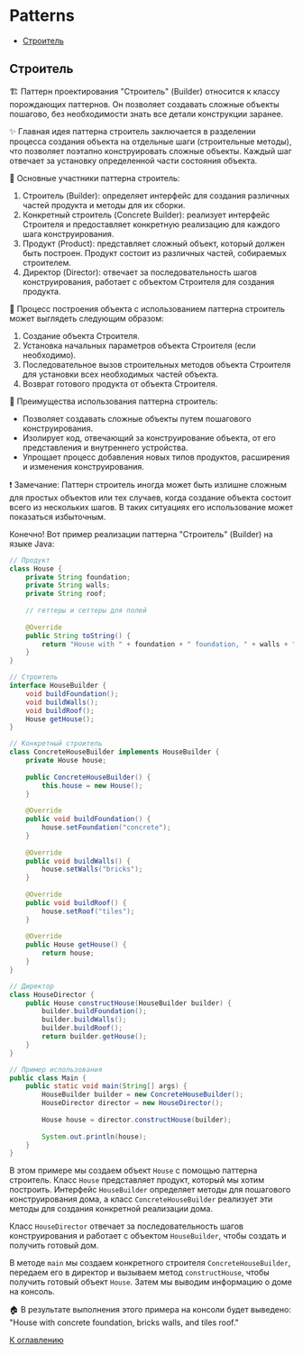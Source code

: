 # Patterns

+ [Строитель](#строитель)



## Строитель


🏗️ Паттерн проектирования "Строитель" (Builder) относится к классу порождающих паттернов. Он позволяет создавать сложные объекты пошагово, без необходимости знать все детали конструкции заранее. 

✨ Главная идея паттерна строитель заключается в разделении процесса создания объекта на отдельные шаги (строительные методы), что позволяет поэтапно конструировать сложные объекты. Каждый шаг отвечает за установку определенной части состояния объекта. 

🔨 Основные участники паттерна строитель:
1. Строитель (Builder): определяет интерфейс для создания различных частей продукта и методы для их сборки.
2. Конкретный строитель (Concrete Builder): реализует интерфейс Строителя и предоставляет конкретную реализацию для каждого шага конструирования.
3. Продукт (Product): представляет сложный объект, который должен быть построен. Продукт состоит из различных частей, собираемых строителем.
4. Директор (Director): отвечает за последовательность шагов конструирования, работает с объектом Строителя для создания продукта.

🔧 Процесс построения объекта с использованием паттерна строитель может выглядеть следующим образом:
1. Создание объекта Строителя.
2. Установка начальных параметров объекта Строителя (если необходимо).
3. Последовательное вызов строительных методов объекта Строителя для установки всех необходимых частей объекта.
4. Возврат готового продукта от объекта Строителя.

🌟 Преимущества использования паттерна строитель:
- Позволяет создавать сложные объекты путем пошагового конструирования.
- Изолирует код, отвечающий за конструирование объекта, от его представления и внутреннего устройства.
- Упрощает процесс добавления новых типов продуктов, расширения и изменения конструирования.

❗️ Замечание:
Паттерн строитель иногда может быть излишне сложным для простых объектов или тех случаев, когда создание объекта состоит всего из нескольких шагов. В таких ситуациях его использование может показаться избыточным.

Конечно! Вот пример реализации паттерна "Строитель" (Builder) на языке Java:

```java
// Продукт
class House {
    private String foundation;
    private String walls;
    private String roof;
    
    // геттеры и сеттеры для полей
    
    @Override
    public String toString() {
        return "House with " + foundation + " foundation, " + walls + " walls, and " + roof + " roof.";
    }
}

// Строитель
interface HouseBuilder {
    void buildFoundation();
    void buildWalls();
    void buildRoof();
    House getHouse();
}

// Конкретный строитель
class ConcreteHouseBuilder implements HouseBuilder {
    private House house;
    
    public ConcreteHouseBuilder() {
        this.house = new House();
    }
    
    @Override
    public void buildFoundation() {
        house.setFoundation("concrete");
    }
    
    @Override
    public void buildWalls() {
        house.setWalls("bricks");
    }
    
    @Override
    public void buildRoof() {
        house.setRoof("tiles");
    }
    
    @Override
    public House getHouse() {
        return house;
    }
}

// Директор
class HouseDirector {
    public House constructHouse(HouseBuilder builder) {
        builder.buildFoundation();
        builder.buildWalls();
        builder.buildRoof();
        return builder.getHouse();
    }
}

// Пример использования
public class Main {
    public static void main(String[] args) {
        HouseBuilder builder = new ConcreteHouseBuilder();
        HouseDirector director = new HouseDirector();
        
        House house = director.constructHouse(builder);
        
        System.out.println(house);
    }
}
```

В этом примере мы создаем объект `House` с помощью паттерна строитель. Класс `House` представляет продукт, который мы хотим построить. Интерфейс `HouseBuilder` определяет методы для пошагового конструирования дома, а класс `ConcreteHouseBuilder` реализует эти методы для создания конкретной реализации дома.

Класс `HouseDirector` отвечает за последовательность шагов конструирования и работает с объектом `HouseBuilder`, чтобы создать и получить готовый дом.

В методе `main` мы создаем конкретного строителя `ConcreteHouseBuilder`, передаем его в директор и вызываем метод `constructHouse`, чтобы получить готовый объект `House`. Затем мы выводим информацию о доме на консоль.

🏠 В результате выполнения этого примера на консоли будет выведено: "House with concrete foundation, bricks walls, and tiles roof."

[К оглавлению](#patterns)
